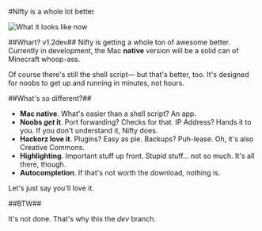 #Nifty is a whole lot better

![What it looks like now](http://f.cl.ly/items/3E062D2W3C1k0A280h11/Screen%20Shot%202011-11-30%20at%209.09.39%20PM.PNG)

##Whart? v1.2dev##
Nifty is getting a whole ton of awesome better. Currently in development, the Mac **native** version will be a solid can of Minecraft whoop-ass.

Of course there's still the shell script–– but that's better, too. It's designed for noobs to get up and running in minutes, not hours.

##What's so different?##

- **Mac native**. What's easier than a shell script? An app.
- **Noobs *get* it**. Port forwarding? Checks for that. IP Address? Hands it to you. If you don't understand it, Nifty does.
- **Hackorz love it**. Plugins? Easy as pie. Backups? Puh-lease. Oh, it's also Creative Commons.
- **Highlighting**. Important stuff up front. Stupid stuff… not so much. It's all there, though.
- **Autocompletion**. If that's not worth the download, nothing is.

Let's just say you'll love it.

##BTW##

It's not done. That's why this the *dev* branch.